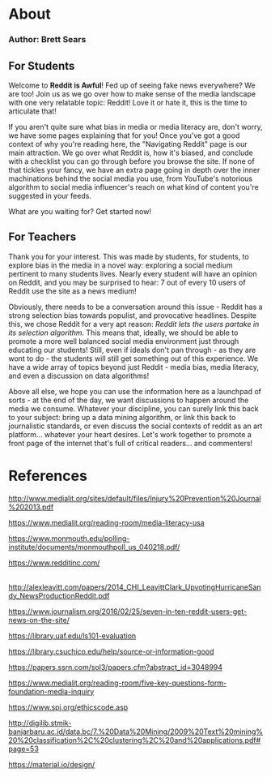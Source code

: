 # About
### Author: Brett Sears
## **For Students**

Welcome to **Reddit is Awful**! Fed up of seeing fake news everywhere? We are too! Join us as we go over how to make sense of the media landscape with one very relatable topic: Reddit! Love it or hate it, this is the time to articulate that! 

If you aren't quite sure what bias in media or media literacy are, don't worry, we have some pages explaining that for you! Once you've got a good context of why you're reading here, the "Navigating Reddit" page is our main attraction. We go over what Reddit is, how it's biased, and conclude with a checklist you can go through before you browse the site. If none of that tickles your fancy, we have an extra page going in depth over the inner machinations behind the social media you use, from YouTube's notorious algorithm to social media influencer's reach on what kind of content you're suggested in your feeds. 

What are you waiting for? Get started now!

## **For Teachers**

Thank you for your interest. This was made by students, for students, to explore bias in the media in a novel way: exploring a social medium pertinent to many students lives. Nearly every student will have an opinion on Reddit, and you may be surprised to hear: 7 out of every 10 users of Reddit use the site as a news medium!

Obviously, there needs to be a conversation around this issue - Reddit has a strong selection bias towards populist, and provocative headlines. Despite this, we chose Reddit for a very apt reason: *Reddit lets the users partake in its selection algorithm*. This means that, ideally, we should be able to promote a more well balanced social media environment just through educating our students! Still, even if ideals don't pan through - as they are wont to do - the students will still get something out of this experience. We have a wide array of topics beyond just Reddit - media bias, media literacy, and even a discussion on data algorithms! 

Above all else, we hope you can use the information here as a launchpad of sorts - at the end of the day, we want discussions to happen around the media we consume. Whatever your discipline, you can surely link this back to your subject: bring up a data mining algorithm, or link this back to journalistic standards, or even discuss the social contexts of reddit as an art platform... whatever your heart desires. Let's work together to promote a front page of the internet that's full of critical readers... and commenters!

# References

http://www.medialit.org/sites/default/files/Injury%20Prevention%20Journal%202013.pdf

https://www.medialit.org/reading-room/media-literacy-usa

​https://www.monmouth.edu/polling-institute/documents/monmouthpoll_us_040218.pdf/

​https://www.redditinc.com/

​http://alexleavitt.com/papers/2014_CHI_LeavittClark_UpvotingHurricaneSandy_NewsProductionReddit.pdf

https://www.journalism.org/2016/02/25/seven-in-ten-reddit-users-get-news-on-the-site/

https://library.uaf.edu/ls101-evaluation

https://library.csuchico.edu/help/source-or-information-good

https://papers.ssrn.com/sol3/papers.cfm?abstract_id=3048994

https://www.medialit.org/reading-room/five-key-questions-form-foundation-media-inquiry

https://www.spj.org/ethicscode.asp

http://digilib.stmik-banjarbaru.ac.id/data.bc/7.%20Data%20Mining/2009%20Text%20mining%20%20classification%2C%20clustering%2C%20and%20applications.pdf#page=53​

https://material.io/design/